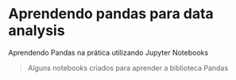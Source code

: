# Aprendendo pandas para data analysis
Aprendendo Pandas na prática utilizando Jupyter Notebooks
> Alguns notebooks criados para aprender a biblioteca Pandas
